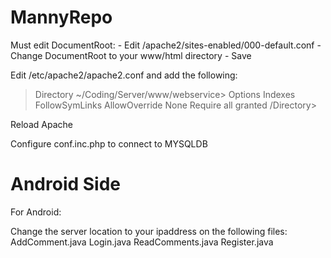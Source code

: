 # MannyRepo
Must edit DocumentRoot:
	- Edit /apache2/sites-enabled/000-default.conf
	- Change DocumentRoot to your www/html directory
	- Save

Edit /etc/apache2/apache2.conf and add the following:

>Directory ~/Coding/Server/www/webservice>
    Options Indexes FollowSymLinks
    AllowOverride None
    Require all granted
>/Directory>


Reload Apache

Configure conf.inc.php to connect to MYSQLDB


<h1>Android Side</h1>
For Android:

Change the server location to your ipaddress on the following files:
AddComment.java
Login.java
ReadComments.java
Register.java

